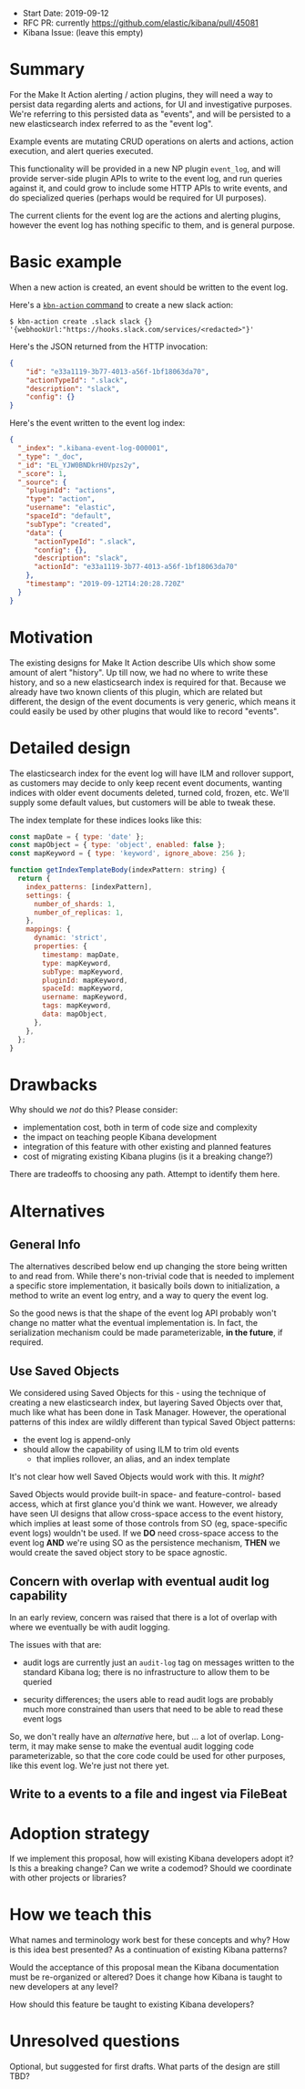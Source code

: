 - Start Date: 2019-09-12
- RFC PR: currently https://github.com/elastic/kibana/pull/45081
- Kibana Issue: (leave this empty)


# Summary

For the Make It Action alerting / action plugins, they will need a way to
persist data regarding alerts and actions, for UI and investigative purposes.
We're referring to this persisted data as "events", and will be persisted to
a new elasticsearch index referred to as the "event log".

Example events are mutating CRUD operations on alerts and actions, action
execution, and alert queries executed.

This functionality will be provided in a new NP plugin `event_log`, and will
provide server-side plugin APIs to write to the event log, and run queries
against it, and could grow to include some HTTP APIs to write events, and do
specialized queries (perhaps would be required for UI purposes).

The current clients for the event log are the actions and alerting plugins,
however the event log has nothing specific to them, and is general purpose.


# Basic example

When a new action is created, an event should be written to the event log.

Here's a [`kbn-action` command](https://github.com/pmuellr/kbn-action) to create
a new slack action:

```console
$ kbn-action create .slack slack {} '{webhookUrl:"https://hooks.slack.com/services/<redacted>"}'
```

Here's the JSON returned from the HTTP invocation:

```json
{
    "id": "e33a1119-3b77-4013-a56f-1bf18063da70",
    "actionTypeId": ".slack",
    "description": "slack",
    "config": {}
}
```

Here's the event written to the event log index:

```json
{
  "_index": ".kibana-event-log-000001",
  "_type": "_doc",
  "_id": "EL_YJW0BNDkrH0Vpzs2y",
  "_score": 1,
  "_source": {
    "pluginId": "actions",
    "type": "action",
    "username": "elastic",
    "spaceId": "default",
    "subType": "created",
    "data": {
      "actionTypeId": ".slack",
      "config": {},
      "description": "slack",
      "actionId": "e33a1119-3b77-4013-a56f-1bf18063da70"
    },
    "timestamp": "2019-09-12T14:20:28.720Z"
  }
}
```


# Motivation

The existing designs for Make It Action describe UIs which show some amount
of alert "history".  Up till now, we had no where to write these history,
and so a new elasticsearch index is required for that.  Because we already
have two known clients of this plugin, which are related but different,
the design of the event documents is very generic, which means it could easily
be used by other plugins that would like to record "events".


# Detailed design

The elasticsearch index for the event log will have ILM and rollover support,
as customers may decide to only keep recent event documents, wanting indices
with older event documents deleted, turned cold, frozen, etc.  We'll supply
some default values, but customers will be able to tweak these.

The index template for these indices looks like this:

```js
const mapDate = { type: 'date' };
const mapObject = { type: 'object', enabled: false };
const mapKeyword = { type: 'keyword', ignore_above: 256 };

function getIndexTemplateBody(indexPattern: string) {
  return {
    index_patterns: [indexPattern],
    settings: {
      number_of_shards: 1,
      number_of_replicas: 1,
    },
    mappings: {
      dynamic: 'strict',
      properties: {
        timestamp: mapDate,
        type: mapKeyword,
        subType: mapKeyword,
        pluginId: mapKeyword,
        spaceId: mapKeyword,
        username: mapKeyword,
        tags: mapKeyword,
        data: mapObject,
      },
    },
  };
}
```

# Drawbacks

Why should we *not* do this? Please consider:

- implementation cost, both in term of code size and complexity
- the impact on teaching people Kibana development
- integration of this feature with other existing and planned features
- cost of migrating existing Kibana plugins (is it a breaking change?)

There are tradeoffs to choosing any path. Attempt to identify them here.


# Alternatives

## General Info

The alternatives described below end up changing the store being written to
and read from.  While there's non-trivial code that is needed to implement
a specific store implementation, it basically boils down to initialization,
a method to write an event log entry, and a way to query the event log.

So the good news is that the shape of the event log API probably won't change
no matter what the eventual implementation is.  In fact, the serialization
mechanism could be made parameterizable, **in the future**, if required.

## Use Saved Objects

We considered using Saved Objects for this - using the technique of creating
a new elasticsearch index, but layering Saved Objects over that, much like
what has been done in Task Manager.  However, the operational patterns
of this index are wildly different than typical Saved Object patterns:

- the event log is append-only
- should allow the capability of using ILM to trim old events
  - that implies rollover, an alias, and an index template

It's not clear how well Saved Objects would work with this.  It _might_?

Saved Objects would provide built-in space- and feature-control- based
access, which at first glance you'd think we want.  However, we already
have seen UI designs that allow cross-space access to the event history,
which implies at least some of those controls from SO (eg, space-specific
event logs) wouldn't be used. If we **DO** need cross-space access to the
event log **AND** we're using SO as the persistence mechanism, **THEN** we
would create the saved object story to be space agnostic.

## Concern with overlap with eventual audit log capability

In an early review, concern was raised that there is a lot of overlap with
where we eventually be with audit logging.

The issues with that are:

- audit logs are currently just an `audit-log` tag on messages written to the
  standard Kibana log; there is no infrastructure to allow them to be queried

- security differences; the users able to read audit logs are probably much
  more constrained than users that need to be able to read these event logs

So, we don't really have an _alternative_ here, but ... a lot of overlap.
Long-term, it may make sense to make the eventual audit logging code 
parameterizable, so that the core code could be used for other purposes, like
this event log.  We're just not there yet.

## Write to a events to a file and ingest via FileBeat


# Adoption strategy

If we implement this proposal, how will existing Kibana developers adopt it? Is
this a breaking change? Can we write a codemod? Should we coordinate with
other projects or libraries?


# How we teach this

What names and terminology work best for these concepts and why? How is this
idea best presented? As a continuation of existing Kibana patterns?

Would the acceptance of this proposal mean the Kibana documentation must be
re-organized or altered? Does it change how Kibana is taught to new developers
at any level?

How should this feature be taught to existing Kibana developers?


# Unresolved questions

Optional, but suggested for first drafts. What parts of the design are still
TBD?